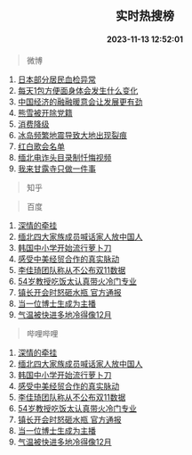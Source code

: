 <div align="center"><h2>实时热搜榜</h2><h4>2023-11-13 12:52:01</h4></div>

> 微博  

1. [日本部分居民血检异常](https://s.weibo.com/weibo?q=%23%E6%97%A5%E6%9C%AC%E9%83%A8%E5%88%86%E5%B1%85%E6%B0%91%E8%A1%80%E6%A3%80%E5%BC%82%E5%B8%B8%23&t=31&band_rank=1&Refer=top)<br />
2. [每天1包方便面身体会发生什么变化](https://s.weibo.com/weibo?q=%23%E6%AF%8F%E5%A4%A91%E5%8C%85%E6%96%B9%E4%BE%BF%E9%9D%A2%E8%BA%AB%E4%BD%93%E4%BC%9A%E5%8F%91%E7%94%9F%E4%BB%80%E4%B9%88%E5%8F%98%E5%8C%96%23&t=31&band_rank=2&Refer=top)<br />
3. [中国经济的融融暖意会让发展更有劲](https://s.weibo.com/weibo?q=%23%E4%B8%AD%E5%9B%BD%E7%BB%8F%E6%B5%8E%E7%9A%84%E8%9E%8D%E8%9E%8D%E6%9A%96%E6%84%8F%E4%BC%9A%E8%AE%A9%E5%8F%91%E5%B1%95%E6%9B%B4%E6%9C%89%E5%8A%B2%23&t=31&band_rank=3&Refer=top)<br />
4. [熊雪被开除党籍](https://s.weibo.com/weibo?q=%23%E7%86%8A%E9%9B%AA%E8%A2%AB%E5%BC%80%E9%99%A4%E5%85%9A%E7%B1%8D%23&t=31&band_rank=4&Refer=top)<br />
5. [消费降级](https://s.weibo.com/weibo?q=%E6%B6%88%E8%B4%B9%E9%99%8D%E7%BA%A7&t=31&band_rank=5&Refer=top)<br />
6. [冰岛频繁地震导致大地出现裂痕](https://s.weibo.com/weibo?q=%23%E5%86%B0%E5%B2%9B%E9%A2%91%E7%B9%81%E5%9C%B0%E9%9C%87%E5%AF%BC%E8%87%B4%E5%A4%A7%E5%9C%B0%E5%87%BA%E7%8E%B0%E8%A3%82%E7%97%95%23&t=31&band_rank=6&Refer=top)<br />
7. [红白歌会名单](https://s.weibo.com/weibo?q=%E7%BA%A2%E7%99%BD%E6%AD%8C%E4%BC%9A%E5%90%8D%E5%8D%95&t=31&band_rank=7&Refer=top)<br />
8. [缅北电诈头目录制忏悔视频](https://s.weibo.com/weibo?q=%23%E7%BC%85%E5%8C%97%E7%94%B5%E8%AF%88%E5%A4%B4%E7%9B%AE%E5%BD%95%E5%88%B6%E5%BF%8F%E6%82%94%E8%A7%86%E9%A2%91%23&t=31&band_rank=8&Refer=top)<br />
9. [我来甘露寺只做一件事](https://s.weibo.com/weibo?q=%23%E6%88%91%E6%9D%A5%E7%94%98%E9%9C%B2%E5%AF%BA%E5%8F%AA%E5%81%9A%E4%B8%80%E4%BB%B6%E4%BA%8B%23&t=31&band_rank=9&Refer=top)<br />

> 知乎  


> 百度  

1. [深情的牵挂](https://www.baidu.com/s?wd=%E6%B7%B1%E6%83%85%E7%9A%84%E7%89%B5%E6%8C%82&sa=fyb_news&rsv_dl=fyb_news)<br />
2. [缅北四大家族成员喊话家人放中国人](https://www.baidu.com/s?wd=%E7%BC%85%E5%8C%97%E5%9B%9B%E5%A4%A7%E5%AE%B6%E6%97%8F%E6%88%90%E5%91%98%E5%96%8A%E8%AF%9D%E5%AE%B6%E4%BA%BA%E6%94%BE%E4%B8%AD%E5%9B%BD%E4%BA%BA&sa=fyb_news&rsv_dl=fyb_news)<br />
3. [韩国中小学开始流行萝卜刀](https://www.baidu.com/s?wd=%E9%9F%A9%E5%9B%BD%E4%B8%AD%E5%B0%8F%E5%AD%A6%E5%BC%80%E5%A7%8B%E6%B5%81%E8%A1%8C%E8%90%9D%E5%8D%9C%E5%88%80&sa=fyb_news&rsv_dl=fyb_news)<br />
4. [感受中美经贸合作的真实脉动](https://www.baidu.com/s?wd=%E6%84%9F%E5%8F%97%E4%B8%AD%E7%BE%8E%E7%BB%8F%E8%B4%B8%E5%90%88%E4%BD%9C%E7%9A%84%E7%9C%9F%E5%AE%9E%E8%84%89%E5%8A%A8&sa=fyb_news&rsv_dl=fyb_news)<br />
5. [李佳琦团队称从不公布双11数据](https://www.baidu.com/s?wd=%E6%9D%8E%E4%BD%B3%E7%90%A6%E5%9B%A2%E9%98%9F%E7%A7%B0%E4%BB%8E%E4%B8%8D%E5%85%AC%E5%B8%83%E5%8F%8C11%E6%95%B0%E6%8D%AE&sa=fyb_news&rsv_dl=fyb_news)<br />
6. [54岁教授吃饭太认真带火冷门专业](https://www.baidu.com/s?wd=54%E5%B2%81%E6%95%99%E6%8E%88%E5%90%83%E9%A5%AD%E5%A4%AA%E8%AE%A4%E7%9C%9F%E5%B8%A6%E7%81%AB%E5%86%B7%E9%97%A8%E4%B8%93%E4%B8%9A&sa=fyb_news&rsv_dl=fyb_news)<br />
7. [镇长开会时怒砸水瓶 官方通报](https://www.baidu.com/s?wd=%E9%95%87%E9%95%BF%E5%BC%80%E4%BC%9A%E6%97%B6%E6%80%92%E7%A0%B8%E6%B0%B4%E7%93%B6+%E5%AE%98%E6%96%B9%E9%80%9A%E6%8A%A5&sa=fyb_news&rsv_dl=fyb_news)<br />
8. [当一位博士生成为主播](https://www.baidu.com/s?wd=%E5%BD%93%E4%B8%80%E4%BD%8D%E5%8D%9A%E5%A3%AB%E7%94%9F%E6%88%90%E4%B8%BA%E4%B8%BB%E6%92%AD&sa=fyb_news&rsv_dl=fyb_news)<br />
9. [气温被快进多地冷得像12月](https://www.baidu.com/s?wd=%E6%B0%94%E6%B8%A9%E8%A2%AB%E5%BF%AB%E8%BF%9B%E5%A4%9A%E5%9C%B0%E5%86%B7%E5%BE%97%E5%83%8F12%E6%9C%88&sa=fyb_news&rsv_dl=fyb_news)<br />

> 哔哩哔哩  

1. [深情的牵挂](https://www.baidu.com/s?wd=%E6%B7%B1%E6%83%85%E7%9A%84%E7%89%B5%E6%8C%82&sa=fyb_news&rsv_dl=fyb_news)<br />
2. [缅北四大家族成员喊话家人放中国人](https://www.baidu.com/s?wd=%E7%BC%85%E5%8C%97%E5%9B%9B%E5%A4%A7%E5%AE%B6%E6%97%8F%E6%88%90%E5%91%98%E5%96%8A%E8%AF%9D%E5%AE%B6%E4%BA%BA%E6%94%BE%E4%B8%AD%E5%9B%BD%E4%BA%BA&sa=fyb_news&rsv_dl=fyb_news)<br />
3. [韩国中小学开始流行萝卜刀](https://www.baidu.com/s?wd=%E9%9F%A9%E5%9B%BD%E4%B8%AD%E5%B0%8F%E5%AD%A6%E5%BC%80%E5%A7%8B%E6%B5%81%E8%A1%8C%E8%90%9D%E5%8D%9C%E5%88%80&sa=fyb_news&rsv_dl=fyb_news)<br />
4. [感受中美经贸合作的真实脉动](https://www.baidu.com/s?wd=%E6%84%9F%E5%8F%97%E4%B8%AD%E7%BE%8E%E7%BB%8F%E8%B4%B8%E5%90%88%E4%BD%9C%E7%9A%84%E7%9C%9F%E5%AE%9E%E8%84%89%E5%8A%A8&sa=fyb_news&rsv_dl=fyb_news)<br />
5. [李佳琦团队称从不公布双11数据](https://www.baidu.com/s?wd=%E6%9D%8E%E4%BD%B3%E7%90%A6%E5%9B%A2%E9%98%9F%E7%A7%B0%E4%BB%8E%E4%B8%8D%E5%85%AC%E5%B8%83%E5%8F%8C11%E6%95%B0%E6%8D%AE&sa=fyb_news&rsv_dl=fyb_news)<br />
6. [54岁教授吃饭太认真带火冷门专业](https://www.baidu.com/s?wd=54%E5%B2%81%E6%95%99%E6%8E%88%E5%90%83%E9%A5%AD%E5%A4%AA%E8%AE%A4%E7%9C%9F%E5%B8%A6%E7%81%AB%E5%86%B7%E9%97%A8%E4%B8%93%E4%B8%9A&sa=fyb_news&rsv_dl=fyb_news)<br />
7. [镇长开会时怒砸水瓶 官方通报](https://www.baidu.com/s?wd=%E9%95%87%E9%95%BF%E5%BC%80%E4%BC%9A%E6%97%B6%E6%80%92%E7%A0%B8%E6%B0%B4%E7%93%B6+%E5%AE%98%E6%96%B9%E9%80%9A%E6%8A%A5&sa=fyb_news&rsv_dl=fyb_news)<br />
8. [当一位博士生成为主播](https://www.baidu.com/s?wd=%E5%BD%93%E4%B8%80%E4%BD%8D%E5%8D%9A%E5%A3%AB%E7%94%9F%E6%88%90%E4%B8%BA%E4%B8%BB%E6%92%AD&sa=fyb_news&rsv_dl=fyb_news)<br />
9. [气温被快进多地冷得像12月](https://www.baidu.com/s?wd=%E6%B0%94%E6%B8%A9%E8%A2%AB%E5%BF%AB%E8%BF%9B%E5%A4%9A%E5%9C%B0%E5%86%B7%E5%BE%97%E5%83%8F12%E6%9C%88&sa=fyb_news&rsv_dl=fyb_news)<br />

